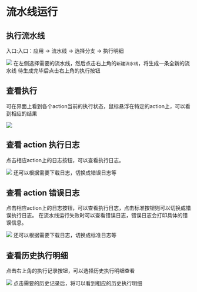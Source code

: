 # 流水线运行

## 执行流水线
入口:入口：应用 -> 流水线 -> 选择分支 -> 执行明细

![](//terminus-paas.oss-cn-hangzhou.aliyuncs.com/paas-doc/2021/07/31/75687e8d-d5d2-484d-8b60-ed39bc786f58.png)
在左侧选择需要的流水线，然后点击右上角的`新建流水线`，将生成一条全新的流水线
待生成完毕后点击右上角的执行按钮

## 查看执行
可在界面上看到各个action当前的执行状态，鼠标悬浮在特定的action上，可以看到相应的结果

![](//terminus-paas.oss-cn-hangzhou.aliyuncs.com/paas-doc/2021/07/31/2311b0cf-d294-4693-aa13-fd42d6285b25.png
)

## 查看 action 执行日志
点击相应action上的日志按钮，可以查看执行日志。

![](//terminus-paas.oss-cn-hangzhou.aliyuncs.com/paas-doc/2021/07/31/7c841350-8408-4865-88eb-ba38b768bad4.png)
还可以根据需要下载日志，切换成错误日志等

## 查看 action 错误日志
点击相应action上的日志按钮，可以查看执行日志，点击标准按钮则可以切换成错误执行日志。
在流水线运行失败时可以查看错误日志，错误日志会打印具体的错误信息。

![](//terminus-paas.oss-cn-hangzhou.aliyuncs.com/paas-doc/2021/08/10/700c0f9a-9956-4fa7-bc61-5cc560e0b81f.png)
还可以根据需要下载日志，切换成标准日志等

## 查看历史执行明细
点击右上角的执行记录按钮，可以选择历史执行明细查看

![](//terminus-paas.oss-cn-hangzhou.aliyuncs.com/paas-doc/2021/07/31/2216c4e6-55e5-41b5-865e-b8b7fbc3ace9.png)
点击需要的历史记录后，将可以看到相应的历史执行明细